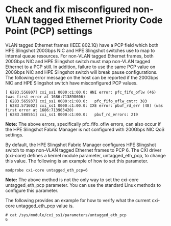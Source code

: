 # Check and fix misconfigured non-VLAN tagged Ethernet Priority Code Point (PCP) settings

VLAN tagged Ethernet frames (IEEE 802.1Q) have a PCP field which both HPE Slingshot 200Gbps NIC and HPE Slingshot switches use to map to internal queue resources. For non-VLAN tagged Ethernet frames, both 200Gbps NIC and HPE Slingshot switch must map non-VLAN tagged Ethernet to a PCP still. In addition, failure to use the same PCP value on 200Gbps NIC and HPE Slingshot switch will break pause configurations. The following error message on the host can be reported if the 200Gbps NIC and HPE Slingshot switch have misconfigured PCP values.

```screen
[ 6283.556807] cxi_ss1 0000:c1:00.0: HNI error: pfc_fifo_oflw (46) (was first error at 1686:713898606)
[ 6283.565937] cxi_ss1 0000:c1:00.0:   pfc_fifo_oflw_cntr: 383
[ 6283.571602] cxi_ss1 0000:c1:00.0: IXE error: pbuf_rd_err (48) (was first error at 1686:713903420)
[ 6283.580551] cxi_ss1 0000:c1:00.0:   pbuf_rd_errors: 219
```

**Note:** The above errors, specifically pfc_fifo_oflw errors, can also occur if the HPE Slingshot Fabric Manager is not configured with 200Gbps NIC QoS settings.

By default, the HPE Slingshot Fabric Manager configures HPE Slingshot switch to map non-VLAN tagged Ethernet frames to PCP 6. The CXI driver (cxi-core) defines a kernel module parameter, untagged_eth_pcp, to change this value. The following is an example of how to set this parameter.

```screen
modprobe cxi-core untagged_eth_pcp=6
```

**Note:** The above method is not the only way to set the cxi-core untagged_eth_pcp parameter. You can use the standard Linux methods to configure this parameter.

The following provides an example for how to verify what the current cxi-core untagged_eth_pcp value is.

```screen
# cat /sys/module/cxi_ss1/parameters/untagged_eth_pcp
6
```
